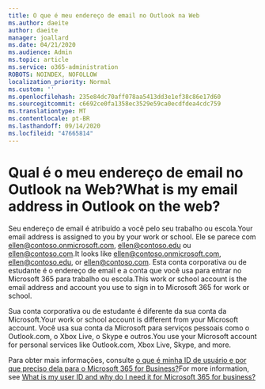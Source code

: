 ```yaml
---
title: O que é meu endereço de email no Outlook na Web
ms.author: daeite
author: daeite
manager: joallard
ms.date: 04/21/2020
ms.audience: Admin
ms.topic: article
ms.service: o365-administration
ROBOTS: NOINDEX, NOFOLLOW
localization_priority: Normal
ms.custom: ''
ms.openlocfilehash: 235e84dc70aff078aa5413dd3e1ef38c86e17d60
ms.sourcegitcommit: c6692ce0fa1358ec3529e59ca0ecdfdea4cdc759
ms.translationtype: MT
ms.contentlocale: pt-BR
ms.lasthandoff: 09/14/2020
ms.locfileid: "47665814"
---
```

# <a name="what-is-my-email-address-in-outlook-on-the-web"></a><span data-ttu-id="23cee-102">Qual é o meu endereço de email no Outlook na Web?</span><span class="sxs-lookup"><span data-stu-id="23cee-102">What is my email address in Outlook on the web?</span></span>

<span data-ttu-id="23cee-103">Seu endereço de email é atribuído a você pelo seu trabalho ou escola.</span><span class="sxs-lookup"><span data-stu-id="23cee-103">Your email address is assigned to you by your work or school.</span></span> <span data-ttu-id="23cee-104">Ele se parece com ellen@contoso.onmicrosoft.com, ellen@contoso.edu ou ellen@contoso.com.</span><span class="sxs-lookup"><span data-stu-id="23cee-104">It looks like ellen@contoso.onmicrosoft.com, ellen@contoso.edu, or ellen@contoso.com.</span></span> <span data-ttu-id="23cee-105">Esta conta corporativa ou de estudante é o endereço de email e a conta que você usa para entrar no Microsoft 365 para trabalho ou escola.</span><span class="sxs-lookup"><span data-stu-id="23cee-105">This work or school account is the email address and account you use to sign in to Microsoft 365 for work or school.</span></span>

<span data-ttu-id="23cee-106">Sua conta corporativa ou de estudante é diferente da sua conta da Microsoft.</span><span class="sxs-lookup"><span data-stu-id="23cee-106">Your work or school account is different from your Microsoft account.</span></span> <span data-ttu-id="23cee-107">Você usa sua conta da Microsoft para serviços pessoais como o Outlook.com, o Xbox Live, o Skype e outros.</span><span class="sxs-lookup"><span data-stu-id="23cee-107">You use your Microsoft account for personal services like Outlook.com, Xbox Live, Skype, and more.</span></span>

<span data-ttu-id="23cee-108">Para obter mais informações, consulte [o que é minha ID de usuário e por que preciso dela para o Microsoft 365 for Business?](https://support.office.com/article/37da662b-5da6-4b56-a091-2731b2ecc8b4)</span><span class="sxs-lookup"><span data-stu-id="23cee-108">For more information, see [What is my user ID and why do I need it for Microsoft 365 for business?](https://support.office.com/article/37da662b-5da6-4b56-a091-2731b2ecc8b4)</span></span>